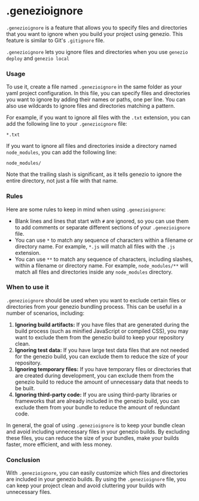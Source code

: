 # .genezioignore

`.genezioignore` is a feature that allows you to specify files and directories that you want to ignore when you build your project using genezio. This feature is similar to Git's `.gitignore` file.

&#x20;`.genezioignore` lets you ignore files and directories when you use `genezio deploy` and `genezio local`

### Usage

To use it, create a file named `.genezioignore` in the same folder as your yaml project configuration. In this file, you can specify files and directories you want to ignore by adding their names or paths, one per line. You can also use wildcards to ignore files and directories matching a pattern.

For example, if you want to ignore all files with the `.txt` extension, you can add the following line to your `.genezioignore` file:

```
*.txt
```

If you want to ignore all files and directories inside a directory named `node_modules`, you can add the following line:

```
node_modules/
```

Note that the trailing slash is significant, as it tells genezio to ignore the entire directory, not just a file with that name.

### Rules

Here are some rules to keep in mind when using `.genezioignore`:

* Blank lines and lines that start with `#` are ignored, so you can use them to add comments or separate different sections of your `.genezioignore` file.
* You can use `*` to match any sequence of characters within a filename or directory name. For example, `*.js` will match all files with the `.js` extension.
* You can use `**` to match any sequence of characters, including slashes, within a filename or directory name. For example, `node_modules/**` will match all files and directories inside any `node_modules` directory.

### When to use it

`.genezioignore` should be used when you want to exclude certain files or directories from your genezio bundling process. This can be useful in a number of scenarios, including:

1. **Ignoring build artifacts:** If you have files that are generated during the build process (such as minified JavaScript or compiled CSS), you may want to exclude them from the genezio build to keep your repository clean.
2. **Ignoring test data:** If you have large test data files that are not needed for the genezio build, you can exclude them to reduce the size of your repository.
3. **Ignoring temporary files:** If you have temporary files or directories that are created during development, you can exclude them from the genezio build to reduce the amount of unnecessary data that needs to be built.
4. **Ignoring third-party code:** If you are using third-party libraries or frameworks that are already included in the genezio build, you can exclude them from your bundle to reduce the amount of redundant code.

In general, the goal of using `.genezioignore` is to keep your bundle clean and avoid including unnecessary files in your genezio builds. By excluding these files, you can reduce the size of your bundles, make your builds faster, more efficient, and with less money.

### Conclusion

With `.genezioignore`, you can easily customize which files and directories are included in your genezio builds. By using the `.genezioignore` file, you can keep your project clean and avoid cluttering your builds with unnecessary files.
